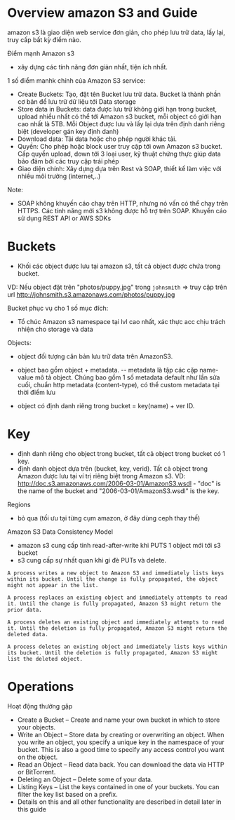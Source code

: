 # Overview amazon S3 and Guide
amazon s3 là giao diện web service đơn giản, cho phép lưu trữ data, lấy lại, truy cấp bất kỳ điểm nào.

Điểm mạnh Amazon s3
- xây dựng các tính năng đơn giản nhất, tiện ích nhất.

1 số điểm manhk chính của Amazon S3 service:
- Create Buckets: Tạo, đặt tên Bucket lưu trữ data. Bucket là thành phần cơ bản để lưu trữ dữ liệu tới Data storage
- Store data in Buckets: data được lưu trữ không giới hạn trong bucket, upload nhiều nhất có thể tới Amazon s3 bucket, mỗi object có giới hạn cao nhất là 5TB. Mỗi Object được lưu và lấy lại dựa trên định danh riêng biệt (developer gán key định danh)
- Download data: Tải data hoặc cho phép người khác tải.
- Quyền: Cho phép hoặc block user truy cập tới own Amazon s3 bucket. Cấp quyền upload, down tới 3 loại user, kỹ thuật chứng thực giúp data bảo đảm bởi các truy cập trái phép
- Giao diện chính: Xây dựng dựa trên Rest và SOAP, thiết kế làm việc với nhiều môi trường (internet,..)

Note:
- SOAP không khuyến cáo chạy trên HTTP, nhưng nó vấn có thể chạy trên HTTPS. Các tính năng mới s3 không được hỗ trợ trên SOAP. Khuyển cáo sử dụng REST API or AWS SDKs

# Buckets
- Khối các object được lưu tại amazon s3, tất cả object được chứa trong bucket.

VD: Nếu object đặt trên "photos/puppy.jpg" trong `johnsmith` => truy cập trên url http://johnsmith.s3.amazonaws.com/photos/puppy.jpg

Bucket phục vụ cho 1 số mục đích:
- Tổ chúc Amazon s3 namespace tại lvl cao nhất, xác thực acc chịu trách nhiện cho storage và data

Objects:
- object đối tượng căn bản lưu trữ data trên AmazonS3.
- object bao gồm object + metadata.
-- metadata là tập các cặp name-value mô tả object. Chúng bao gồm 1 số metadata default như lần sửa cuối, chuẩn http metadata (content-type), có thể custom metadata tại thời điểm lưu

- object có định danh riêng trong bucket = key(name) + ver ID.

# Key
- định danh riêng cho object trong bucket, tất cả object trong bucket có 1 key.
- định danh object dựa trên (bucket, key, verid). Tất cả object trong Amazon được lưu tại ví trị riêng biệt trong Amazon s3.
VD:
http://doc.s3.amazonaws.com/2006-03-01/AmazonS3.wsdl - "doc" is the name of the bucket and "2006-03-01/AmazonS3.wsdl" is the key.

Regions
- bỏ qua (tối ưu tại từng cụm amazon, ở đây dùng ceph thay thế)

Amazon S3 Data Consistency Model
- amazon s3 cung cấp tinh read-after-write khi PUTS 1 object mới tới s3 bucket
- s3 cung cấp sự nhất quan khi gi đè PUTs và delete.

```
A process writes a new object to Amazon S3 and immediately lists keys within its bucket. Until the change is fully propagated, the object might not appear in the list.

A process replaces an existing object and immediately attempts to read it. Until the change is fully propagated, Amazon S3 might return the prior data.

A process deletes an existing object and immediately attempts to read it. Until the deletion is fully propagated, Amazon S3 might return the deleted data.

A process deletes an existing object and immediately lists keys within its bucket. Until the deletion is fully propagated, Amazon S3 might list the deleted object.
```

# Operations
Hoạt động thường gặp
- Create a Bucket – Create and name your own bucket in which to store your objects.
- Write an Object – Store data by creating or overwriting an object. When you write an object, you specify a unique key in the namespace of your bucket. This is also a good time to specify any access control you want on the object.
- Read an Object – Read data back. You can download the data via HTTP or BitTorrent.
- Deleting an Object – Delete some of your data.
- Listing Keys – List the keys contained in one of your buckets. You can filter the key list based on a prefix.
- Details on this and all other functionality are described in detail later in this guide
